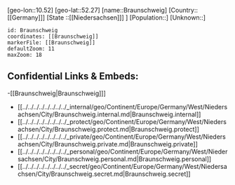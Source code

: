 ﻿---
location: [52.27,10.52]
mapzoom: [7,12] 
mapmarker: city 
type: City
tags:
- geo/City


SpocWebEntityId: 29324
isDeleted: false
confidential: public

---
[geo-lon::10.52]
[geo-lat::52.27]
[name::Braunschweig]
[Country::[[Germany]]]
[State ::[[Niedersachsen]]] ]
[Population::]
[Unknown::]


```leaflet
id: Braunschweig
coordinates: [[Braunschweig]]
markerFile: [[Braunschweig]]
defaultZoom: 11 
maxZoom: 18
```


## Confidential Links & Embeds: 
-[[Braunschweig|Braunschweig]]] 
- [[../../../../../../../../_internal/geo/Continent/Europe/Germany/West/Niedersachsen/City/Braunschweig.internal.md|Braunschweig.internal]] 
- [[../../../../../../../../_protect/geo/Continent/Europe/Germany/West/Niedersachsen/City/Braunschweig.protect.md|Braunschweig.protect]] 
- [[../../../../../../../../_private/geo/Continent/Europe/Germany/West/Niedersachsen/City/Braunschweig.private.md|Braunschweig.private]] 
- [[../../../../../../../../_personal/geo/Continent/Europe/Germany/West/Niedersachsen/City/Braunschweig.personal.md|Braunschweig.personal]] 
- [[../../../../../../../../_secret/geo/Continent/Europe/Germany/West/Niedersachsen/City/Braunschweig.secret.md|Braunschweig.secret]] 
